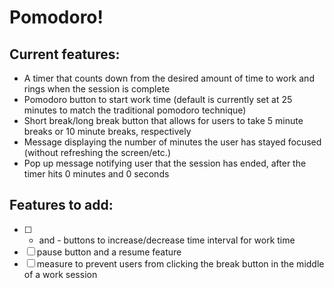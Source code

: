 # Pomodoro!

## Current features: 
* A timer that counts down from the desired amount of time to work and rings when the session is complete 
* Pomodoro button to start work time (default is currently set at 25 minutes to match the traditional pomodoro technique) 
* Short break/long break button that allows for users to take 5 minute breaks or 10 minute breaks, respectively 
* Message displaying the number of minutes the user has stayed focused (without refreshing the screen/etc.) 
* Pop up message notifying user that the session has ended, after the timer hits 0 minutes and 0 seconds

## Features to add: 
- [ ] + and - buttons to increase/decrease time interval for work time 
- [ ] pause button and a resume feature
- [ ] measure to prevent users from clicking the break button in the middle of a work session
